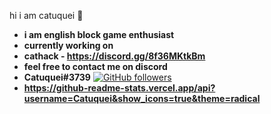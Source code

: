 hi i am catuquei 👋
- **i am english block game enthusiast**
- **currently working on**
- **cathack - https://discord.gg/8f36MKtkBm**
- **feel free to contact me on discord**
- **Catuquei#3739**
[![GitHub followers](https://img.shields.io/github/followers/Catuquei.svg?style=social&label=Followers)](https://github.com/Catuquei?tab=followers)
- **https://github-readme-stats.vercel.app/api?username=Catuquei&show_icons=true&theme=radical**
